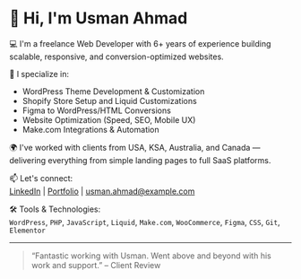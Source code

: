 # 👋 Hi, I'm Usman Ahmad

💻 I'm a freelance Web Developer with 6+ years of experience building scalable, responsive, and conversion-optimized websites.

🚀 I specialize in:
- WordPress Theme Development & Customization
- Shopify Store Setup and Liquid Customizations
- Figma to WordPress/HTML Conversions
- Website Optimization (Speed, SEO, Mobile UX)
- Make.com Integrations & Automation

🌍 I've worked with clients from USA, KSA, Australia, and Canada — delivering everything from simple landing pages to full SaaS platforms.

📫 Let's connect:  
[LinkedIn](https://www.linkedin.com/in/usman-ahmad-it-consultant/) | [Portfolio](https://your-portfolio-link.com) | usman.ahmad@example.com

🛠️ Tools & Technologies:  
`WordPress`, `PHP`, `JavaScript`, `Liquid`, `Make.com`, `WooCommerce`, `Figma`, `CSS`, `Git`, `Elementor`

---
> “Fantastic working with Usman. Went above and beyond with his work and support.” – Client Review
